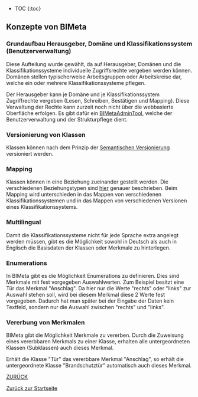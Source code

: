 * TOC
{:toc}


## Konzepte von BIMeta

### Grundaufbau Herausgeber, Domäne und Klassifikationssystem (Benutzerverwaltung)
Diese Aufteilung wurde gewählt, da auf Herausgeber, Domänen und die Klassifikationssysteme individuelle Zugriffsrechte vergeben werden können.
<br> Domänen stellen typischerweise Arbeitsgruppen oder Arbeitskreise dar, welche ein oder mehrere Klassifikationssysteme pflegen.

Der Herausgeber kann je Domäne und je Klassifikationssystem Zugriffrechte vergeben (Lesen, Schreiben, Bestätigen und Mapping).
Diese Verwaltung der Rechte kann zurzeit noch nicht über die webbasierte Oberfläche erfolgen. Es gibt dafür ein [BIMetaAdminTool](https://github.com/BIMeta-Steuerkreis/Server/blob/Development/BimetaAdminTool.md), welche der Benutzerverwaltung und der Strukturpflege dient.

### Versionierung von Klassen
Klassen können  nach dem Prinzip der [Semantischen Versionierung](3.3_WeitereErlaeuterungen.md#semantische-versionierung) versioniert werden.

### Mapping
Klassen können in eine Beziehung zueinander gestellt werden. Die verschiedenen Beziehungstypen sind [hier](3.2.3_FelderMapping.md) genauer beschrieben.
Beim Mapping wird unterschieden in das Mappen von verschiedenen Klassifikationssystemen und in das Mappen von verschiedenen Versionen eines Klassifikationssystems.

### Multilingual
Damit die Klassifikationssysteme nicht für jede Sprache extra angelegt werden müssen, gibt es die Möglichkeit sowohl in Deutsch als auch in Englisch die Basisdaten der Klassen oder Merkmale zu hinterlegen. 

### Enumerations
In BIMeta gibt es die Möglichkeit Enumerations zu definieren. Dies sind Merkmale mit fest vorgegeben Auswahlwerten.
Zum Beispiel besitzt eine Tür das Merkmal "Anschlag". Da hier nur die Werte "rechts" oder "links" zur Auswahl stehen soll, wird bei diesem Merkmal diese 2 Werte fest vorgegeben.
Dadurch hat man später bei der Eingabe der Daten kein Textfeld, sondern nur die Auswahl zwischen "rechts" und "links".

### Vererbung von Merkmalen
BIMeta gibt die Möglichkeit Merkmale zu vererben. Durch die Zuweisung eines vererbbaren Merkmals zu einer Klasse, erhalten alle untergeordneten Klassen (Subklassen) auch dieses Merkmal.

Erhält die Klasse "Tür" das vererbbare Merkmal "Anschlag", so erhält die untergeordnete Klasse "Brandschutztür" automatisch auch dieses Merkmal.

[ZURÜCK](3.0_Erklaerungen.md)

[Zurück zur Startseite](https://bimeta-steuerkreis.github.io/Anwenderhilfe/)

